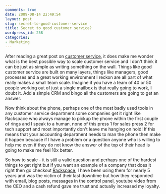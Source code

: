 ```yaml
---
comments: true
date: 2009-08-14 22:49:54
layout: post
slug: secret-to-good-customer-service
title: Secret to good customer service?
wordpress_id: 258
categories:
- Marketing
---
```


After reading a great post on [customer service](http://uk.techcrunch.com/2009/08/13/how-do-startups-make-customer-service-scale-into-awesomeness/), it does make me wonder what is the best possible way to scale customer service and I don't think it can be just as simple as writing something on the wall. Things like good customer service are built on many layers, things like managers, good processes and a great working environment I reckon are all part of what really makes a small team scale. Imagine if you have a team of 40 or 50 people working out of just a single mailbox is that really going to work, I doubt it. Add a simple CRM and bingo all the customers are going to get an answer.

Now think about the phone, perhaps one of the most badly used tools in any customer service department some companies get it right like Rackspace who always manage to pickup the phone within the first couple of rings and I speak to a human, none of this press 1 for sales press 2 for tech support and most importantly don't leave me hanging on hold! If this means that your accounting department needs to man the phone then make it happen because if I have a problem or a question anyone who is willing to help me even if they do not know the answer of the top of their head is going to make me feel 10x better.

So how to scale - it is still a valid question and perhaps one of the hardest things to get right but if you want an example of a company that does it right then go checkout [Rackspace](http://www.rackspace.com), I have been using them for nearly 5 years and was the victim of their last downtime but how they responded with email, blog posts, messages in the control panel, youtube video from the CEO and a cash refund gave me trust and actually increased my loyalty.
